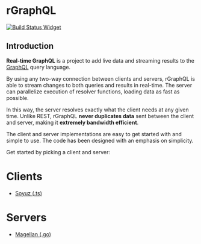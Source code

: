 # rGraphQL

[![Build Status Widget]][Build Status]

[Build Status]: https://travis-ci.org/rgraphql/rgraphql
[Build Status Widget]: https://travis-ci.org/rgraphql/rgraphql.svg?branch=master

## Introduction

**Real-time GraphQL** is a project to add live data and streaming results to the [GraphQL](http://graphql.org/) query language.

By using any two-way connection between clients and servers, rGraphQL is able to stream changes to both queries and results in real-time. The server can parallelize execution of resolver functions, loading data as fast as possible.

In this way, the server resolves exactly what the client needs at any given time. Unlike REST, rGraphQL **never duplicates data** sent between the client and server, making it **extremely bandwidth efficient**.

The client and server implementations are easy to get started with and simple to use. The code has been designed with an emphasis on simplicity.

Get started by picking a client and server:

Clients
=======

 - [Soyuz (.ts)](https://github.com/rgraphql/soyuz)

Servers
=======

 - [Magellan (.go)](https://github.com/rgraphql/magellan)

